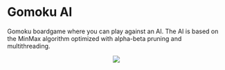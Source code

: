 # Gomoku AI

Gomoku boardgame where you can play against an AI.
The AI is based on the MinMax algorithm optimized with alpha-beta pruning and multithreading.

<p align="center">
  <img src="https://github.com/mdugot/Gomoku-AI/blob/master/gomoku.gif" />
</p>



